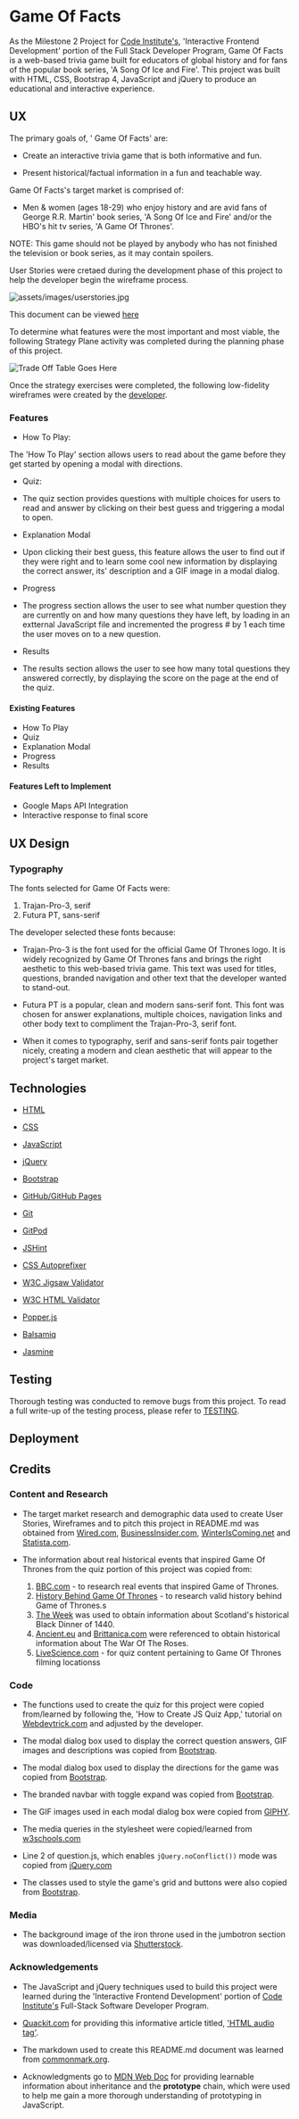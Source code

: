 
# Game Of Facts

As the Milestone 2 Project for [Code Institute's](https://codeinstitute.net/), 'Interactive Frontend Development' portion of the Full Stack Developer Program,  Game Of Facts is a web-based trivia game built for educators of global history and for fans of the popular book series, 'A Song Of Ice and Fire'. This project was built with HTML, CSS, Bootstrap 4, JavaScript and jQuery to produce an educational and interactive experience.

## UX

The primary goals of, ' Game Of Facts' are:

* Create an interactive trivia game that is both informative and fun.

* Present historical/factual information in a fun and teachable way.

 Game Of Facts's target market is comprised of:

* Men & women (ages 18-29) who enjoy history and are avid fans of George R.R. Martin' book series, 'A Song Of Ice and Fire' and/or the HBO's hit tv series, 'A Game Of Thrones'.

NOTE: This game should not be played by anybody who has not finished the television or book series, as it may contain spoilers.

User Stories were cretaed during the development phase of this project to help the developer begin the wireframe process.

![assets/images/userstories.jpg](assets/wireframes/userstories.jpg)

This document can be viewed [here](assets/wireframes/userstories.jpg)

To determine what features were the most important and most viable, the following Strategy Plane activity was completed during the planning phase of this project.

![Trade Off Table Goes Here]()

Once the strategy exercises were completed, the following low-fidelity wireframes were created by the [developer](https://www.github.com/alissatroiano).

### Features

* How To Play:

The 'How To Play' section allows users to read about the game before they get started by opening a modal with directions.

* Quiz:

* The quiz section provides questions with multiple choices for users to read and answer by clicking on their best guess and triggering a modal to open.

* Explanation Modal

* Upon clicking their best guess, this feature allows the user to find out if they were right and to learn some cool new information by displaying the correct answer, its' description and a GIF image in a modal dialog.

* Progress

* The progress section allows the user to see what number question they are currently on and how many questions they have left, by loading in an extternal JavaScript file and incremented the progress # by 1 each time the user moves on to a new question.

* Results

* The results section allows the user to see how many total questions they answered correctly, by displaying the score on the page at the end of the quiz.

#### Existing Features

* How To Play
* Quiz
* Explanation Modal
* Progress
* Results

#### Features Left to Implement

* Google Maps API Integration
* Interactive response to final score

## UX Design

### Typography

The fonts selected for Game Of Facts were:

1. Trajan-Pro-3, serif
2. Futura PT, sans-serif

The developer selected these fonts because:

* Trajan-Pro-3 is the font used for the official Game Of Thrones logo. It is widely recognized by Game Of Thrones fans and brings the right aesthetic to this web-based trivia game. This text was used for titles, questions, branded navigation and other text that the developer wanted to stand-out.

* Futura PT is a popular, clean and modern sans-serif font. This font was chosen for answer explanations, multiple choices, navigation links and other body text to compliment the Trajan-Pro-3, serif font.

* When it comes to typography, serif and sans-serif fonts pair together nicely, creating a modern and clean aesthetic that will appear to the project's target market.

## Technologies

* [HTML](https://html.com/)

* [CSS](https://www.w3.org/Style/CSS/Overview.en.html)

* [JavaScript](https://www.javascript.com/)

* [jQuery](https://jquery.com/)

* [Bootstrap](https://getbootstrap.com/)

* [GitHub/GitHub Pages](https://github.com/)

* [Git](https://git-scm.com/)

* [GitPod](https://gitpod.io/)

* [JSHint](https://JSHint.com)

* [CSS Autoprefixer](https://autoprefixer.github.io)

* [W3C Jigsaw Validator](https://jigsaw.w3.org/css-validator/)

* [W3C HTML Validator](https://validator.w3.org/)

* [Popper.js](https://popper.js.org/)

* [Balsamiq](https://balsamiq.com/)

* [Jasmine](https://jasmine.github.io/)

## Testing

Thorough testing was conducted to remove bugs from this project. To read a full write-up of the testing process, please refer to [TESTING](TESTING.MD).

## Deployment

## Credits

### Content and Research

* The target market research and demographic data used to create User Stories, Wireframes and to pitch this project in README.md was obtained from [Wired.com](https://www.wired.com/2013/06/women-game-of-thrones/), [BusinessInsider.com](https://www.businessinsider.com/game-of-thrones-compared-to-most-popular-tv-shows-of-2018-ratings-2019-4?op=1#2-the-big-bang-theory-cbs-9), [WinterIsComing.net](https://winteriscoming.net/2017/01/16/results-song-of-ice-and-fire-game-of-thrones-demographic-survey/) and [Statista.com](https://www.statista.com/search/?q=A+Game+of+Thrones&qKat=newSearchFilter&sortMethod=idrelevance&isRegionPref=840&sortMethodMobile=idrelevance&statistics=1&dossiers=1&groupA=1&xmo=1&surveys=1&toplists=1&accuracy=and&region%5B%5D=3&isoregion=3&isocountrySearch=&category=0&interval=0&archive=1).

* The information about real historical events that inspired Game Of Thrones from the quiz portion of this project was copied from:

    1. [BBC.com](https://www.bbc.co.uk/programmes/articles/4RVybvDdJMq7fjRp5450yX1/the-real-historical-events-that-inspired-game-of-thrones) - to research real events that inspired Game of Thrones.
    2. [History Behind Game Of Thrones](http://history-behind-game-of-thrones.com) - to research valid history behind Game of Thrones.s
    3. [The Week](https://theweek.com/articles/463588/fromreallife-events-that-inspired-game-thrones-red-wedding) was used to obtain information about Scotland's historical Black Dinner of 1440.
    4. [Ancient.eu](https://www.ancient.eu/Battle_of_Bosworth/) and [Brittanica.com](https://www.britannica.com/event/Wars-of-the-Roses) were referenced to obtain historical information about The War Of The Roses.
    5. [LiveScience.com](https://www.livescience.com/59954-photos-game-of-thrones-set-locations.html) - for quiz content pertaining to Game Of Thrones filming locationss

### Code

* The functions used to create the quiz for this project were copied from/learned by following the, 'How to Create JS Quiz App,' tutorial on [Webdevtrick.com](https://webdevtrick.com/create-javascript-quiz-program/) and adjusted by the developer.

* The modal dialog box used to display the correct question answers, GIF images and descriptions was copied from [Bootstrap](https://getbootstrap.com/docs/4.5/components/modal/).

* The modal dialog box used to display the directions for the game was copied from [Bootstrap](https://getbootstrap.com/docs/4.5/components/modal/).

* The branded navbar with toggle expand was copied from [Bootstrap](https://getbootstrap.com/docs/4.5/components/navbar/).

* The GIF images used in each modal dialog box were copied from [GIPHY](https://giphy.com/).

* The media queries in the stylesheet were copied/learned from [w3schools.com](https://www.w3schools.com/css/css_rwd_mediaqueries.asp)

* Line 2 of question.js, which enables `jQuery.noConflict())` mode was copied from [jQuery.com](https://api.jquery.com/jQuery.noConflict/)

* The classes used to style the game's grid and buttons were also copied from [Bootstrap](https://getbootstrap.com).

### Media

* The background image of the iron throne used in the jumbotron section was downloaded/licensed via [Shutterstock](https://www.shutterstock.com/image-illustration/medieval-iron-throne-kings-made-weapons-1403501564).

### Acknowledgements

* The JavaScript and jQuery techniques used to build this project were learned during the 'Interactive Frontend Development' portion of [Code Institute's](https://codeinstitute.net/) Full-Stack Software Developer Program.

* [Quackit.com](https://www.quackit.com) for providing this informative article titled, ['HTML audio tag'](https://www.quackit.com/html/tags/html_audio_tag.cfm).

* The markdown used to create this README.md document was learned from [commonmark.org](https://commonmark.org).

* Acknowledgments go to [MDN Web Doc](https://developer.mozilla.org/en-US/docs/Web/JavaScript/Inheritance_and_the_prototype_chain) for providing learnable information about inheritance and the **prototype** chain, which were used to help me gain a more thorough understanding of prototyping in JavaScript.
